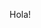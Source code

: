Hola! 
<!--
- 🌱 From the very first day I got exposure to web applications, 
I always wanted to know how things work from the other side of it. 
Currently, I'm an aspiring full stack developer.
Focusing on => { Java,Spring,ReactJS }                
-->
